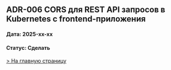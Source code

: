 ## ADR-006 CORS для REST API запросов в Kubernetes с frontend-приложения
#### Дата: 2025-xx-xx
#### Статус: Сделать


[> На главную страницу](/README.md)